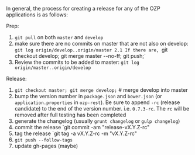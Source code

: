 In general, the process for creating a release for any of the OZP applications is as follows:

Prep:

1. `git pull` on both `master` and `develop`
2. make sure there are no commits on master that are not also on develop: `git log origin/develop..origin/master
2.1 If there are, `git checkout develop; git merge master --no-ff; git push;`
3. Review the commits to be added to master: `git log origin/master..origin/develop`

Release:

1. `git checkout master; git merge develop;`  # merge develop into master
2. bump the version number in `package.json` and `bower.json` (or `application.properties` in `ozp-rest`). Be sure to append `-rc` (release candidate) to the end of the version number. i.e. `0.7.3-rc`. The `rc` will be removed after full testing has been completed
3. generate the changelog (usually `grunt changelog` or `gulp changelog`)
4. commit the release `git commit -am "release-vX.Y.Z-rc"
5. tag the release `git tag -a vX.Y.Z-rc -m "vX.Y.Z-rc"
6. `git push --follow-tags`
7. update gh-pages (maybe)